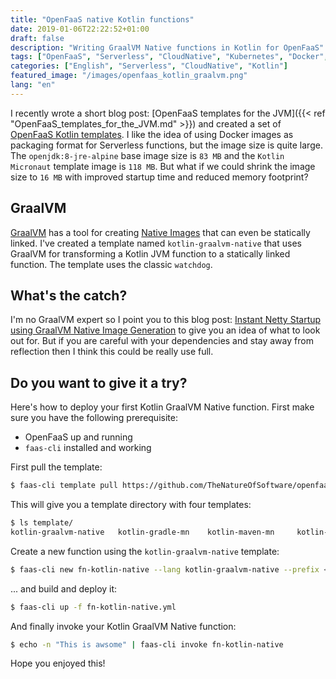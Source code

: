 ```yaml
---
title: "OpenFaaS native Kotlin functions"
date: 2019-01-06T22:22:52+01:00
draft: false
description: "Writing GraalVM Native functions in Kotlin for OpenFaaS"
tags: ["OpenFaaS", "Serverless", "CloudNative", "Kubernetes", "Docker", "Kotlin", "GraalVM"]
categories: ["English", "Serverless", "CloudNative", "Kotlin"]
featured_image: "/images/openfaas_kotlin_graalvm.png"
lang: "en"
---
```


I recently wrote a short blog post: [OpenFaaS templates for the JVM]({{< ref "OpenFaaS_templates_for_the_JVM.md" >}}) and
created a set of [OpenFaaS Kotlin templates](https://github.com/TheNatureOfSoftware/openfaas-templates). I like the idea of
using Docker images as packaging format for Serverless functions, but the image size is quite large. The `openjdk:8-jre-alpine`
base image size is `83 MB` and the `Kotlin Micronaut` template image is `118 MB`. But what if we could shrink the image size to `16 MB`
with improved startup time and reduced memory footprint?

## GraalVM

[GraalVM](https://www.graalvm.org) has a tool for creating [Native Images](https://www.graalvm.org/docs/reference-manual/aot-compilation/) that
can even be statically linked. I've created a template named `kotlin-graalvm-native` that uses GraalVM for transforming a Kotlin JVM function
to a statically linked function. The template uses the classic `watchdog`.

## What's the catch?

I'm no GraalVM expert so I point you to this blog post: [Instant Netty Startup using GraalVM Native Image Generation](https://medium.com/graalvm/instant-netty-startup-using-graalvm-native-image-generation-ed6f14ff7692) to give you an idea of what to look out for.
But if you are careful with your dependencies and stay away from reflection then I think this could be really use full.

## Do you want to give it a try?

Here's how to deploy your first Kotlin GraalVM Native function. First make sure you have the following prerequisite:

* OpenFaaS up and running
* `faas-cli` installed and working

First pull the template:

```bash
$ faas-cli template pull https://github.com/TheNatureOfSoftware/openfaas-templates
```

This will give you a template directory with four templates:

```bash
$ ls template/
kotlin-graalvm-native	kotlin-gradle-mn	kotlin-maven-mn		kotlin-maven-spring
```

Create a new function using the `kotlin-graalvm-native` template:

```bash
$ faas-cli new fn-kotlin-native --lang kotlin-graalvm-native --prefix <your-image-prefix>
```

... and build and deploy it:

```bash
$ faas-cli up -f fn-kotlin-native.yml
```

And finally invoke your Kotlin GraalVM Native function:

```bash
$ echo -n "This is awsome" | faas-cli invoke fn-kotlin-native
```

Hope you enjoyed this!
